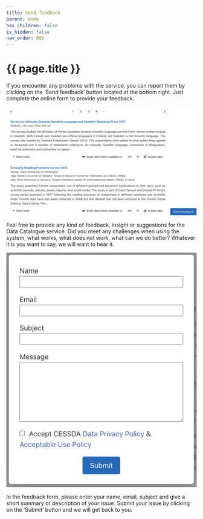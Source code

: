 ```yaml
---
title: Send feedback
parent: Home
has_children: false
is_hidden: false
nav_order: 090
---
```


# {{ page.title }}

If you encounter any problems with the service, you can report them by clicking on the ‘Send feedback’
button located at the bottom right.
Just complete the online form to provide your feedback.

![Send feedback tab](images/send-feedback-tab.png "Send feedback tab")

Feel free to provide any kind of feedback, insight or suggestions for the Data Catalogue service.
Did you meet any challenges when using the system, what works, what does not work, what can we do better?
Whatever it is you want to say, we will want to hear it.

![Send feedback form](images/send-feedback-form.png "Send feedback form")

In the feedback form, please enter your name, email, subject and give a short summary or description of
your issue. Submit your issue by clicking on the ‘Submit’ button and we will get back to you.
